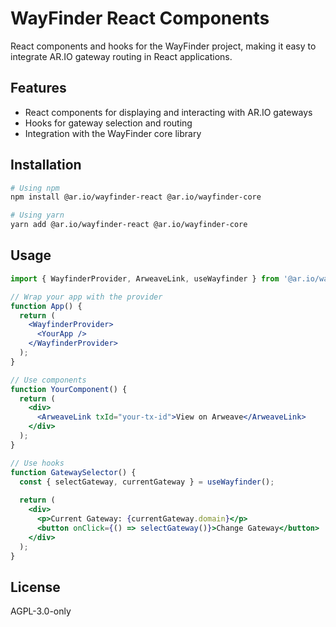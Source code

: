 # WayFinder React Components

React components and hooks for the WayFinder project, making it easy to integrate AR.IO gateway routing in React applications.

## Features

- React components for displaying and interacting with AR.IO gateways
- Hooks for gateway selection and routing
- Integration with the WayFinder core library

## Installation

```bash
# Using npm
npm install @ar.io/wayfinder-react @ar.io/wayfinder-core

# Using yarn
yarn add @ar.io/wayfinder-react @ar.io/wayfinder-core
```

## Usage

```jsx
import { WayfinderProvider, ArweaveLink, useWayfinder } from '@ar.io/wayfinder-react';

// Wrap your app with the provider
function App() {
  return (
    <WayfinderProvider>
      <YourApp />
    </WayfinderProvider>
  );
}

// Use components
function YourComponent() {
  return (
    <div>
      <ArweaveLink txId="your-tx-id">View on Arweave</ArweaveLink>
    </div>
  );
}

// Use hooks
function GatewaySelector() {
  const { selectGateway, currentGateway } = useWayfinder();
  
  return (
    <div>
      <p>Current Gateway: {currentGateway.domain}</p>
      <button onClick={() => selectGateway()}>Change Gateway</button>
    </div>
  );
}
```

## License

AGPL-3.0-only
